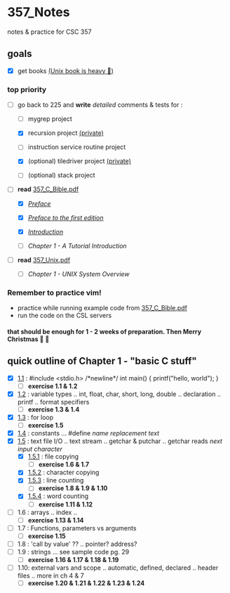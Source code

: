 # 357_Notes
notes &amp; practice for CSC 357

## goals
- [x] get books [\(Unix book is heavy :muscle:\)](/textbooks)

### top priority
- [ ] go back to 225 and **write** _detailed_ comments & tests for : 

  - [ ] mygrep project

  - [x] recursion project [(private)](https://github.com/mfekadu/CSC_225_Projects/tree/master/C_Programs/recursion)

  - [ ] instruction service routine project  

  - [x] \(optional) tiledriver project [(private)](https://github.com/mfekadu/CSC_225_Projects/blob/master/C_Programs/tiledriver/README.md)

  - [ ] \(optional) stack project
  
- [ ] **read** [357_C_Bible.pdf](/textbooks/357_C_Bible.pdf)

  - [x] [_Preface_](/paper_notes/C_notes_0_preface.png)

  - [x] [_Preface to the first edition_](/paper_notes/C_notes_0_preface.png)
  
  - [x] [_Introduction_](/paper_notes/C_notes_1_intro.png)

  - [ ] _Chapter 1 - A Tutorial Introduction_
  
- [ ] **read** [357_Unix.pdf](/textbooks/357_Unix.pdf)

  - [ ] _Chapter 1 - UNIX System Overview_

### Remember to practice vim!
* practice while running example code from [357_C_Bible.pdf](/textbooks/357_C_Bible.pdf)
* run the code on the CSL servers

#### that should be enough for 1 - 2 weeks of preparation. Then Merry Christmas :santa: :christmas_tree:


## quick outline of Chapter 1 - "basic C stuff"
- [x] [1.1](/paper_notes/C_notes_2_1.1.png) : #include <stdio.h> \/\*newline\*\/ int main() { printf("hello, world"); }
  - [ ] **exercise 1.1 & 1.2**
- [x] [1.2](/paper_notes/C_notes_3_1.2.png) : variable types .. int, float, char, short, long, double .. declaration .. printf .. format specifiers
  - [ ] **exercise 1.3 & 1.4**
- [x] [1.3](/paper_notes/C_notes_4_1.3.png) : for loop
  - [ ] **exercise 1.5**
- [x] [1.4](/paper_notes/C_notes_5_1.4.png) : constants ... #define _name_ _replacement text_
- [x] [1.5](/paper_notes/C_notes_6_1.5.0-2.png) : text file I/O  .. text stream .. getchar & putchar .. getchar reads _next input character_
  - [x] [1.5.1](/paper_notes/C_notes_6_1.5.0-2.png) : file copying
    - [ ] **exercise 1.6 & 1.7**
  - [x] [1.5.2](/paper_notes/C_notes_6_1.5.0-2.png) : character copying
  - [x] [1.5.3](/paper_notes/C_notes_6_1.5.3-4.png) : line counting
    - [ ] **exercise 1.8 & 1.9 & 1.10**
  - [x] [1.5.4](/paper_notes/C_notes_6_1.5.3-4.png) : word counting
    - [ ] **exercise 1.11 & 1.12**
- [ ] 1.6 : arrays .. index .. 
  - [ ] **exercise 1.13 & 1.14**
- [ ] 1.7 : Functions, parameters vs arguments
  - [ ] **exercise 1.15**
- [ ] 1.8 : 'call by value' ?? .. pointer? address?
- [ ] 1.9 : strings ...  see sample code pg. 29
  - [ ] **exercise 1.16 & 1.17 & 1.18 & 1.19**
- [ ] 1.10: external vars and scope .. automatic, defined, declared .. header files ..  more in ch 4 & 7
  - [ ] **exercise 1.20 & 1.21 & 1.22 & 1.23 & 1.24**
